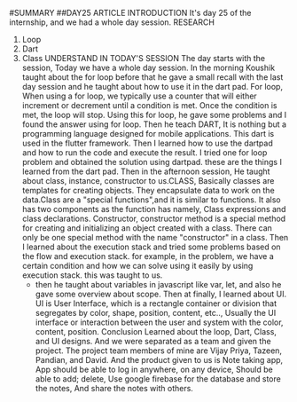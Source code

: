 #SUMMARY
##DAY25 ARTICLE
INTRODUCTION
It's day 25 of the internship, and we had a whole day session. 
RESEARCH  
1. Loop
2. Dart
3. Class
UNDERSTAND IN TODAY'S SESSION
The day starts with the session, Today we have a whole day session. In the morning Koushik taught about the for loop before that he gave a small recall with the last day session and he taught about how to use it in the dart pad. For loop, When using a for loop, we typically use a counter that will either increment or decrement until a condition is met. Once the condition is met, the loop will stop. Using this for loop, he gave some problems and I found the answer using for loop. Then he teach DART, It is nothing but a programming language designed for mobile applications. This dart is used in the flutter framework. Then I learned how to use the dartpad and how to run the code and execute the result. I tried one for loop problem and obtained the solution using dartpad. these are the things I learned from the dart pad. Then in the afternoon session, He taught about class, instance, constructor to us.CLASS, Basically classes are templates for creating objects. They encapsulate data to work on the data.Class are a "special functions",and it is similar to functions. It also has two components as the function has namely, Class expressions and class declarations. Constructor, constructor method is a special method for creating and initializing an object created with a class. There can only be one special method with the name "constructor" in a class. Then I learned about the execution stack and tried some problems based on the flow and execution stack. for example, in the problem, we have a certain condition and how we can solve using it easily by using execution stack. this was taught to us.
   - then he taught about variables in javascript like var, let, and also he gave some overview about scope. Then at finally, I learned about UI. UI is User Interface, which is a rectangle container or division that segregates by color, shape, position, content, etc.., Usually the UI interface or interaction between the user and system with the color, content, position.
Conclusion
Learned about the loop, Dart, Class, and UI designs. And we were separated as a team and given the project. The project team members of mine are Vijay Priya, Tazeen, Pandian, and David. And the product given to us is Note taking app, App should be able to log in anywhere, on any device, Should be able to add; delete, Use google firebase for the database and store the notes, And share the notes with others.

